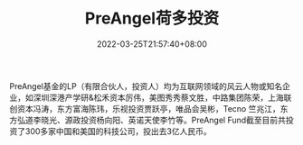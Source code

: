 ﻿---
weight: 
title: "PreAngel荷多投资"
description: "PreAngel基金的LP（有限合伙人，投资人）均为互联网领域的风云人物或知名企业，如深圳深港产学研&松禾资本厉伟，美图秀秀蔡文胜，中路集团陈荣，上海联创资本冯涛，东方富海陈玮，..."
date: 2022-03-25T21:57:40+08:00
lastmod: 2022-03-25T16:45:40+08:00
draft: false
authors: ["Metabd"]
featuredImage: "preangelheduotouzi.jpg"
link: ""
tags: ["投资机构","PreAngel荷多投资"]
categories: ["navigation"]
navigation: ["投资机构"]
lightgallery: true
toc: true
pinned: false
recommend: false
recommend1: false
---
PreAngel基金的LP（有限合伙人，投资人）均为互联网领域的风云人物或知名企业，如深圳深港产学研&松禾资本厉伟，美图秀秀蔡文胜，中路集团陈荣，上海联创资本冯涛，东方富海陈玮，乐视投资贾跃亭，唯品会吴彬，Tecno 竺兆江，东方弘道李晓光、源政投资杨向阳、英诺天使李竹等。PreAngel Fund截至目前共投资了300多家中国和美国的科技公司，投出去3亿人民币。
